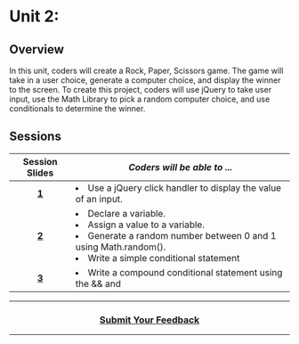 # Unit 2:

## Overview
In this unit, coders will create a Rock, Paper, Scissors game. The game will take in a user choice, generate a computer choice, and display the winner to the screen. To create this project, coders will use jQuery to take user input, use the Math Library to pick a random computer choice, and use conditionals to determine the winner.

## Sessions 
|Session Slides|*Coders will be able to ...*|
|:-------:|-------|
|[**1**](https://docs.google.com/presentation/d/1rfswrbBpZD1nXo_uV4bYfzTFNh7XF4q3QfeJ13Xm2Eg/edit#slide=id.g1e220fa94a_0_26)| <li>Use a jQuery click handler to display the value of an input. </li> | |
|[**2**](https://docs.google.com/presentation/d/1GHEmqwbVVqpGnViGrIgIA4S_fJWNNfZdoOjNVixHuuQ/edit#slide=id.g2f77ab75b5_0_0)| <li>Declare a variable. </li> <li> Assign a value to a variable.</li> <li> Generate a random number between 0 and 1 using Math.random().</li> <li>Write a simple conditional statement </li> | |
|[**3**](https://docs.google.com/presentation/d/1HQwjn6n4E6T5pBjwAiY2-1CcpFpeo8lOQyphfjGrx7g/edit#slide=id.g3d5b315e2c_0_5)| <li> Write a compound conditional statement using the && and || operators.</li>| |

----
<h3 align="center"><a href="https://docs.google.com/forms/d/e/1FAIpQLSeLpI-m6UKvIxk97F8R1iidFRaYXJ3dfcUuIjx2Pz0WMfO1SA/viewform">Submit Your Feedback</a>  </h3>

----
